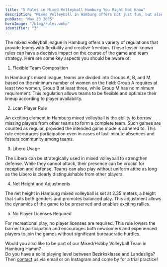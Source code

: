 ```yaml
---
title: "5 Rules in Mixed Volleyball Hamburg You Might Not Know"
description: "Mixed Volleyball in Hamburg offers not just fun, but also intriguing rule surprises that make the game unique. From flexible team compositions to tactical advantages through loan players."
pubDate: "May 23 2025"
heroImage: "/blog/rules.webp"
identifier: "3"
---
```


The mixed volleyball league in Hamburg offers a variety of regulations that provide teams with flexibility and creative freedom. These lesser-known rules can have a decisive impact on the course of the game and team strategy. Here are some key aspects you should be aware of:
1. Flexible Team Composition

In Hamburg's mixed league, teams are divided into Groups A, B, and M, based on the minimum number of women on the field: Group A requires at least two women, Group B at least three, while Group M has no minimum requirement. This regulation allows teams to be flexible and optimize their lineup according to player availability.

2. Loan Player Rule

An exciting element in Hamburg mixed volleyball is the ability to borrow missing players from other teams to form a complete team. Such games are counted as regular, provided the intended game mode is adhered to. This rule encourages participation even in cases of last-minute absences and fosters community among teams.

3. Libero Usage

The Libero can be strategically used in mixed volleyball to strengthen defense. While they cannot attack, their presence can be crucial for reception and defense. Teams can also play without uniform attire as long as the Libero is clearly distinguishable from other players.

4. Net Height and Adjustments

The net height in Hamburg mixed volleyball is set at 2.35 meters, a height that suits both genders and promotes balanced play. This adjustment allows the dynamics of the game to be preserved and enables exciting rallies.

5. No Player Licenses Required

For recreational play, no player licenses are required. This rule lowers the barrier to participation and encourages both newcomers and experienced players to join the games without significant bureaucratic hurdles.

Would you also like to be part of our Mixed/Hobby Volleyball Team in Hamburg Hamm?  
Do you have a solid playing level between Bezirksklasse and Landesliga?  
Then [contact](/en/contact/) us via email or on Instagram and come by for a trial practice!
